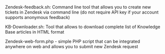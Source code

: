 Zendesk-feedback.sh: Command line tool that allows you to create new tickets in Zendesk via command line (do not require API key if your account supports anonymous feedback)


KB-Downloader.sh: Tool that allows to download complete list of Knowledge Base articles in HTML format


Zendesk-web-form.php - simple PHP script that can be integrated anywhere on web and allows you to submit new Zendesk request
